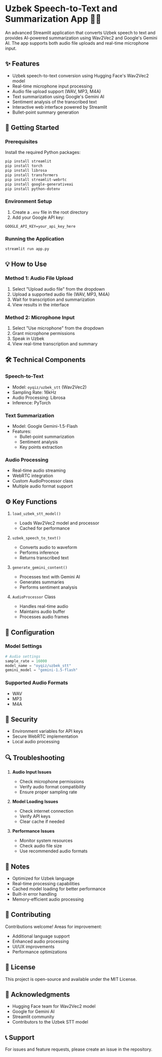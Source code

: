 # Uzbek Speech-to-Text and Summarization App 🎤📝

An advanced Streamlit application that converts Uzbek speech to text and provides AI-powered summarization using Wav2Vec2 and Google's Gemini AI. The app supports both audio file uploads and real-time microphone input.

## ✨ Features

- Uzbek speech-to-text conversion using Hugging Face's Wav2Vec2 model
- Real-time microphone input processing
- Audio file upload support (WAV, MP3, M4A)
- Text summarization using Google's Gemini AI
- Sentiment analysis of the transcribed text
- Interactive web interface powered by Streamlit
- Bullet-point summary generation

## 🚀 Getting Started

### Prerequisites

Install the required Python packages:

```bash
pip install streamlit
pip install torch
pip install librosa
pip install transformers
pip install streamlit-webrtc
pip install google-generativeai
pip install python-dotenv
```

### Environment Setup

1. Create a `.env` file in the root directory
2. Add your Google API key:
```env
GOOGLE_API_KEY=your_api_key_here
```

### Running the Application

```bash
streamlit run app.py
```

## 💡 How to Use

### Method 1: Audio File Upload
1. Select "Upload audio file" from the dropdown
2. Upload a supported audio file (WAV, MP3, M4A)
3. Wait for transcription and summarization
4. View results in the interface

### Method 2: Microphone Input
1. Select "Use microphone" from the dropdown
2. Grant microphone permissions
3. Speak in Uzbek
4. View real-time transcription and summary

## 🛠️ Technical Components

### Speech-to-Text
- Model: `oyqiz/uzbek_stt` (Wav2Vec2)
- Sampling Rate: 16kHz
- Audio Processing: Librosa
- Inference: PyTorch

### Text Summarization
- Model: Google Gemini-1.5-Flash
- Features:
  - Bullet-point summarization
  - Sentiment analysis
  - Key points extraction

### Audio Processing
- Real-time audio streaming
- WebRTC integration
- Custom AudioProcessor class
- Multiple audio format support

## ⚙️ Key Functions

1. `load_uzbek_stt_model()`
   - Loads Wav2Vec2 model and processor
   - Cached for performance

2. `uzbek_speech_to_text()`
   - Converts audio to waveform
   - Performs inference
   - Returns transcribed text

3. `generate_gemini_content()`
   - Processes text with Gemini AI
   - Generates summaries
   - Performs sentiment analysis

4. `AudioProcessor` Class
   - Handles real-time audio
   - Maintains audio buffer
   - Processes audio frames

## 🔧 Configuration

### Model Settings
```python
# Audio settings
sample_rate = 16000
model_name = "oyqiz/uzbek_stt"
gemini_model = "gemini-1.5-flash"
```

### Supported Audio Formats
- WAV
- MP3
- M4A

## 🔐 Security

- Environment variables for API keys
- Secure WebRTC implementation
- Local audio processing

## 🔍 Troubleshooting

1. **Audio Input Issues**
   - Check microphone permissions
   - Verify audio format compatibility
   - Ensure proper sampling rate

2. **Model Loading Issues**
   - Check internet connection
   - Verify API keys
   - Clear cache if needed

3. **Performance Issues**
   - Monitor system resources
   - Check audio file size
   - Use recommended audio formats

## 📝 Notes

- Optimized for Uzbek language
- Real-time processing capabilities
- Cached model loading for better performance
- Built-in error handling
- Memory-efficient audio processing

## 🤝 Contributing

Contributions welcome! Areas for improvement:
- Additional language support
- Enhanced audio processing
- UI/UX improvements
- Performance optimizations

## 📄 License

This project is open-source and available under the MIT License.

## 🙏 Acknowledgments

- Hugging Face team for Wav2Vec2 model
- Google for Gemini AI
- Streamlit community
- Contributors to the Uzbek STT model

## 📞 Support

For issues and feature requests, please create an issue in the repository.